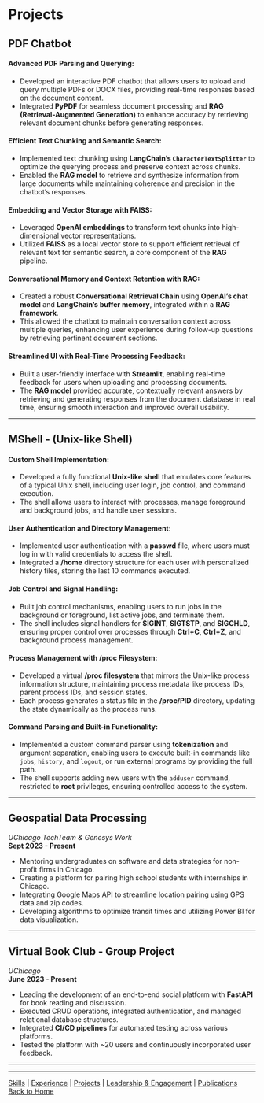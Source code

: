 # Projects

## PDF Chatbot

#### Advanced PDF Parsing and Querying:
- Developed an interactive PDF chatbot that allows users to upload and query multiple PDFs or DOCX files, providing real-time responses based on the document content.
- Integrated **PyPDF** for seamless document processing and **RAG (Retrieval-Augmented Generation)** to enhance accuracy by retrieving relevant document chunks before generating responses.

#### Efficient Text Chunking and Semantic Search:
- Implemented text chunking using **LangChain’s `CharacterTextSplitter`** to optimize the querying process and preserve context across chunks.
- Enabled the **RAG model** to retrieve and synthesize information from large documents while maintaining coherence and precision in the chatbot’s responses.

#### Embedding and Vector Storage with FAISS:
- Leveraged **OpenAI embeddings** to transform text chunks into high-dimensional vector representations.
- Utilized **FAISS** as a local vector store to support efficient retrieval of relevant text for semantic search, a core component of the **RAG** pipeline.

#### Conversational Memory and Context Retention with RAG:
- Created a robust **Conversational Retrieval Chain** using **OpenAI’s chat model** and **LangChain’s buffer memory**, integrated within a **RAG framework**.
- This allowed the chatbot to maintain conversation context across multiple queries, enhancing user experience during follow-up questions by retrieving pertinent document sections.

#### Streamlined UI with Real-Time Processing Feedback:
- Built a user-friendly interface with **Streamlit**, enabling real-time feedback for users when uploading and processing documents.
- The **RAG model** provided accurate, contextually relevant answers by retrieving and generating responses from the document database in real time, ensuring smooth interaction and improved overall usability.


---


## MShell - (Unix-like Shell)

#### Custom Shell Implementation:
- Developed a fully functional **Unix-like shell** that emulates core features of a typical Unix shell, including user login, job control, and command execution.
- The shell allows users to interact with processes, manage foreground and background jobs, and handle user sessions.

#### User Authentication and Directory Management:
- Implemented user authentication with a **passwd** file, where users must log in with valid credentials to access the shell.
- Integrated a **/home** directory structure for each user with personalized history files, storing the last 10 commands executed.

#### Job Control and Signal Handling:
- Built job control mechanisms, enabling users to run jobs in the background or foreground, list active jobs, and terminate them.
- The shell includes signal handlers for **SIGINT**, **SIGTSTP**, and **SIGCHLD**, ensuring proper control over processes through **Ctrl+C**, **Ctrl+Z**, and background process management.

#### Process Management with /proc Filesystem:
- Developed a virtual **/proc filesystem** that mirrors the Unix-like process information structure, maintaining process metadata like process IDs, parent process IDs, and session states.
- Each process generates a status file in the **/proc/PID** directory, updating the state dynamically as the process runs.

#### Command Parsing and Built-in Functionality:
- Implemented a custom command parser using **tokenization** and argument separation, enabling users to execute built-in commands like `jobs`, `history`, and `logout`, or run external programs by providing the full path.
- The shell supports adding new users with the `adduser` command, restricted to **root** privileges, ensuring controlled access to the system.


---


## Geospatial Data Processing  
*UChicago TechTeam & Genesys Work*  
**Sept 2023 - Present**  
- Mentoring undergraduates on software and data strategies for non-profit firms in Chicago.
- Creating a platform for pairing high school students with internships in Chicago.
- Integrating Google Maps API to streamline location pairing using GPS data and zip codes.
- Developing algorithms to optimize transit times and utilizing Power BI for data visualization.


---


## Virtual Book Club - Group Project  
*UChicago*  
**June 2023 - Present**  
- Leading the development of an end-to-end social platform with **FastAPI** for book reading and discussion.
- Executed CRUD operations, integrated authentication, and managed relational database structures.
- Integrated **CI/CD pipelines** for automated testing across various platforms.
- Tested the platform with ~20 users and continuously incorporated user feedback.


---


---
[Skills](skills.md) | [Experience](experience.md) | [Projects](projects.md) | [Leadership & Engagement](leadership.md) | [Publications](publications.md) 
<br>
[Back to Home](index.html)

